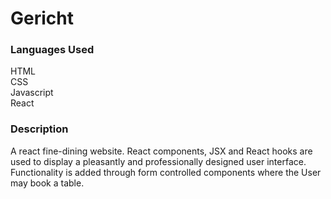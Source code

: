 # Gericht

<h3>Languages Used</h3>

<p>HTML<br>
CSS<br>
Javascript<br>
React</p>

<h3>Description</h3>

<p>A react fine-dining website. React components, JSX and React hooks are used to display a pleasantly and professionally designed user interface. Functionality is added through form controlled components where the User may book a table.</p>


